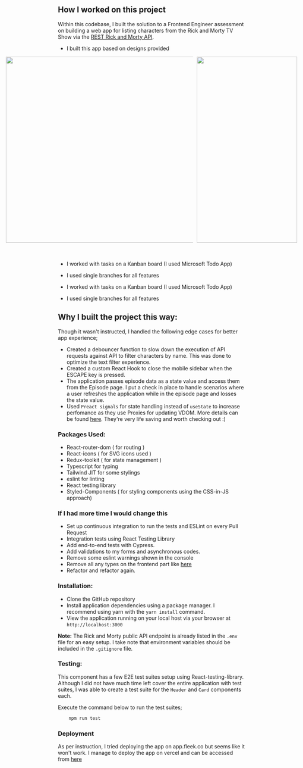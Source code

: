 ## How I worked on this project

Within this codebase, I built the solution to a Frontend Engineer assessment on building a web app for listing characters from the Rick and Morty TV Show via the [REST Rick and Morty API](https://rickandmortyapi.com/documentation).

- I built this app based on designs provided

<div style="display: flex; justify-content: center; gap: 10px;" >
<img style="width: 800px; height: 500px;" src="https://res.cloudinary.com/dkndyyvmn/image/upload/v1665183464/3c022c21-60e9-42d1-918c-9db3f021adcf_uiuc4i.jpg" />
<img style="width: 270px; height: 500px;" src="https://res.cloudinary.com/dkndyyvmn/image/upload/v1665183467/eba2ccf2-83aa-4b06-b2a1-9073f1f46d0e_jrbcxf.jpg" />
</div><br><br>

- I worked with tasks on a Kanban board (I used Microsoft Todo App)

- I used single branches for all features

- I worked with tasks on a Kanban board (I used Microsoft Todo App)

- I used single branches for all features

## Why I built the project this way:

Though it wasn't instructed, I handled the following edge cases for better app experience;

- Created a debouncer function to slow down the execution of API requests against API to filter characters by name. This was done to optimize the text filter experience.
- Created a custom React Hook to close the mobile sidebar when the ESCAPE key is pressed.
- The application passes episode data as a state value and access them from the Episode page. I put a check in place to handle scenarios where a user refreshes the application while in the episode page and losses the state value.
- Used `Preact signals` for state handling instead of `useState` to increase perfomance as they use Proxies for updating VDOM. More details can be found [here](https://preactjs.com/blog/introducing-signals/). They're very life saving and worth checking out :)

### Packages Used:

- React-router-dom ( for routing )
- React-icons ( for SVG icons used )
- Redux-toolkit ( for state management )
- Typescript for typing
- Tailwind JIT for some stylings
- eslint for linting
- React testing library
- Styled-Components ( for styling components using the CSS-in-JS approach)

### If I had more time I would change this

- Set up continuous integration to run the tests and ESLint on every Pull Request
- Integration tests using React Testing Library
- Add end-to-end tests with Cypress.
- Add validations to my forms and asynchronous codes.
- Remove some eslint warnings shown in the console
- Remove all any types on the frontend part like [here](https://github.com/hirwablessing/fleek-frontend-assignment/blob/8b6209d5b181b5d1589c28e9190cf0cf43f4c106/src/state/index.ts#L14)
- Refactor and refactor again.

### Installation:

- Clone the GitHub repository
- Install application dependencies using a package manager. I recommend using yarn with the `yarn install` command.
- View the application running on your local host via your browser at `http://localhost:3000`

**Note:** The Rick and Morty public API endpoint is already listed in the `.env` file for an easy setup. I take note that environment variables should be included in the `.gitignore` file.

### Testing:

This component has a few E2E test suites setup using React-testing-library.
Although I did not have much time left cover the entire application with test suites, I was able to create a test suite for the `Header` and `Card` components each.

Execute the command below to run the test suites;

```bash
    npm run test
```

### Deployment

As per instruction, I tried deploying the app on app.fleek.co but seems like it won't work. I manage to deploy the app on vercel and can be accessed from [here](https://fleek-frontend-assignment-znh3.vercel.app/)

